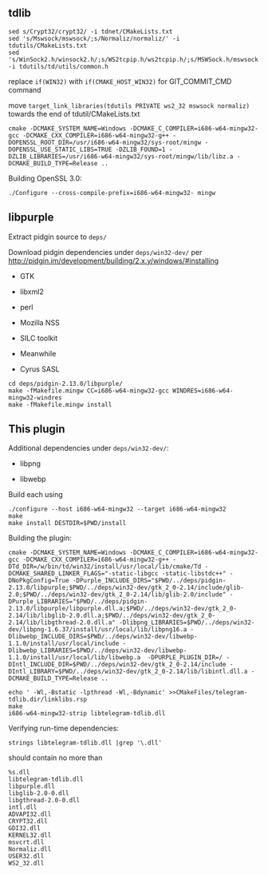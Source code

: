 ## tdlib

```
sed s/Crypt32/crypt32/ -i tdnet/CMakeLists.txt
sed 's/Mswsock/mswsock/;s/Normaliz/normaliz/' -i tdutils/CMakeLists.txt
sed 's/WinSock2.h/winsock2.h/;s/WS2tcpip.h/ws2tcpip.h/;s/MSWSock.h/mswsock.h/;s/Windows.h/windows.h/' -i tdutils/td/utils/common.h
```

replace `if(WIN32)` with `if(CMAKE_HOST_WIN32)` for GIT_COMMIT_CMD command

move `target_link_libraries(tdutils PRIVATE ws2_32 mswsock normaliz)` towards the end of tdutil/CMakeLists.txt

```
cmake -DCMAKE_SYSTEM_NAME=Windows -DCMAKE_C_COMPILER=i686-w64-mingw32-gcc -DCMAKE_CXX_COMPILER=i686-w64-mingw32-g++ -DOPENSSL_ROOT_DIR=/usr/i686-w64-mingw32/sys-root/mingw -DOPENSSL_USE_STATIC_LIBS=TRUE -DZLIB_FOUND=1 -DZLIB_LIBRARIES=/usr/i686-w64-mingw32/sys-root/mingw/lib/libz.a -DCMAKE_BUILD_TYPE=Release ..
```

Building OpenSSL 3.0:

```
./Configure --cross-compile-prefix=i686-w64-mingw32- mingw
```

## libpurple

Extract pidgin source to `deps/`

Download pidgin dependencies under `deps/win32-dev/` per http://pidgin.im/development/building/2.x.y/windows/#installing

* GTK

* libxml2

* perl

* Mozilla NSS

* SILC toolkit

* Meanwhile

* Cyrus SASL

```
cd deps/pidgin-2.13.0/libpurple/
make -fMakefile.mingw CC=i686-w64-mingw32-gcc WINDRES=i686-w64-mingw32-windres
make -fMakefile.mingw install
```

## This plugin

Additional dependencies under `deps/win32-dev/`:

* libpng

* libwebp

Build each using
```
./configure --host i686-w64-mingw32 --target i686-w64-mingw32
make
make install DESTDIR=$PWD/install
```

Building the plugin:

```
cmake -DCMAKE_SYSTEM_NAME=Windows -DCMAKE_C_COMPILER=i686-w64-mingw32-gcc -DCMAKE_CXX_COMPILER=i686-w64-mingw32-g++ -DTd_DIR=/w/bin/td/win32/install/usr/local/lib/cmake/Td -DCMAKE_SHARED_LINKER_FLAGS="-static-libgcc -static-libstdc++" -DNoPkgConfig=True -DPurple_INCLUDE_DIRS="$PWD/../deps/pidgin-2.13.0/libpurple;$PWD/../deps/win32-dev/gtk_2_0-2.14/include/glib-2.0;$PWD/../deps/win32-dev/gtk_2_0-2.14/lib/glib-2.0/include" -DPurple_LIBRARIES="$PWD/../deps/pidgin-2.13.0/libpurple/libpurple.dll.a;$PWD/../deps/win32-dev/gtk_2_0-2.14/lib/libglib-2.0.dll.a;$PWD/../deps/win32-dev/gtk_2_0-2.14/lib/libgthread-2.0.dll.a" -Dlibpng_LIBRARIES=$PWD/../deps/win32-dev/libpng-1.6.37/install/usr/local/lib/libpng16.a -Dlibwebp_INCLUDE_DIRS=$PWD/../deps/win32-dev/libwebp-1.1.0/install/usr/local/include -Dlibwebp_LIBRARIES=$PWD/../deps/win32-dev/libwebp-1.1.0/install/usr/local/lib/libwebp.a  -DPURPLE_PLUGIN_DIR=/ -DIntl_INCLUDE_DIR=$PWD/../deps/win32-dev/gtk_2_0-2.14/include -DIntl_LIBRARY=$PWD/../deps/win32-dev/gtk_2_0-2.14/lib/libintl.dll.a -DCMAKE_BUILD_TYPE=Release ..

echo ' -Wl,-Bstatic -lpthread -Wl,-Bdynamic' >>CMakeFiles/telegram-tdlib.dir/linklibs.rsp
make
i686-w64-mingw32-strip libtelegram-tdlib.dll
```

Verifying run-time dependencies:

```
strings libtelegram-tdlib.dll |grep '\.dll'
```

should contain no more than

```
%s.dll
libtelegram-tdlib.dll
libpurple.dll
libglib-2.0-0.dll
libgthread-2.0-0.dll
intl.dll
ADVAPI32.dll
CRYPT32.dll
GDI32.dll
KERNEL32.dll
msvcrt.dll
Normaliz.dll
USER32.dll
WS2_32.dll
```
